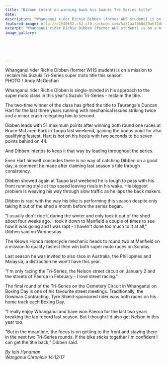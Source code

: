 ```yaml
---
title: "Dibben intent on winning back his Suzuki Tri-Series title"
date: 
description: "Whanganui rider Richie Dibben (former WHS student) is on a mission to reclaim his Suzuki Tri-Series super moto title this season..."
featured-image: http://c1940652.r52.cf0.rackcdn.com/5a31aa79b8d39a6f2d0000a1/Richard-Dibben-chron-14-dec-2017.jpg
excerpt: "Whanganui rider Richie Dibben (former WHS student) is on a mission to reclaim his Suzuki Tri-Series super moto title this season."
image_gallery:
    
    
    
    
    
---
```


<p><span>Whanganui rider Richie Dibben (<span>former WHS student)</span> is on a mission to reclaim his Suzuki Tri-Series super moto title this season. <br />PHOTO / Andy McGechan</span></p>
<p class="element element-paragraph">Whanganui rider Richie Dibben is single-minded in his approach to the super moto class in this year's Suzuki Tri-Series - reclaim the title.</p>
<p class="element element-paragraph">The two-time winner of the class has gifted the title to Tauranga's Duncan Hart for the last three years running with mechanical issues striking twice and a minor crash relegating him to second.</p>
<p class="element element-paragraph">Dibben leads with 51 maximum points after winning both round one races at Bruce McLaren Park in Taupo last weekend, gaining the bonus point for also qualifying fastest. Hart is hot on his heels with two seconds to be seven points behind on 44.</p>
<p class="element element-paragraph">And Dibben intends to keep it that way by leading throughout the series.</p>
<p class="element element-paragraph">Even Hart himself concedes there is no way of catching Dibben on a good day, a comment he made after claiming last season's title through consistency.</p>
<p class="element element-paragraph">Dibben showed again at Taupo last weekend he is tough to pass with his front running style at top speed leaving rivals in his wake. His biggest problem is weaving his way through slow traffic as he laps the back makers.</p>
<p class="element element-paragraph">Dibben is rapt with the way his bike is performing this season despite only taking it out of the shed a month before the series began.</p>
<p class="element element-paragraph">"I usually don't ride it during the winter and only took it out of the shed about four weeks ago. I took it down to Manfield a couple of times to see how it was going and I was rapt - I haven't done too much to it at all," Dibben said on Wednesday.</p>
<p class="element element-paragraph">The Keown Honda motorcycle mechanic heads to round two at Manfield on a mission to qualify fastest then win both super moto races on Sunday.</p>
<p class="element element-paragraph">Last season he was invited to also race in Australia, the Philippines and Malaysia, a distraction he won't have this year.</p>
<p class="element element-paragraph">"I'm only racing the Tri-Series, the Nelson street circuit on January 2 and the streets of Paeroa in February - I love street racing."</p>
<p class="element element-paragraph">The final round of the Tri-Series on the Cemetery Circuit in Whanganui on Boxing Day is one of his favourite street meetings. Traditionally, the Dowman Contracting, Tyre Shield-sponsored rider wins both races on his home track each Boxing Day.</p>
<p class="element element-paragraph">"I really enjoy Whanganui and have won Paeroa for the last two years breaking the lap record last season. But I thought I'd also get Nelson in this year too.</p>
<p class="element element-paragraph">"But in the meantime, the focus is on getting to the front and staying there in the next two Tri-Series rounds. If the bike sticks together I'm confident I can get the title back," Dibben said.</p>
<p><em>By&nbsp;Iain Hyndman<br />Wanganui Chronicle 14/12/17</em></p>

